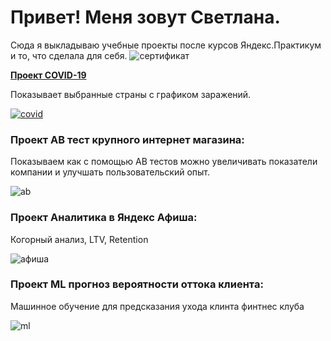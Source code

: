 # Привет! Меня зовут Светлана.

Сюда я выкладываю учебные проекты после курсов Яндекс.Практикум и то, что сделала для себя.
<img src="https://yadi.sk/i/Ih7bkiuVezj-Dw" alt="сертификат">


<b><p><a href="https://github.com/sw-shar/--py--/blob/main/COVID-19.ipynb">Проект COVID-19</a></p></b>
Показывает выбранные страны с графиком заражений.

<a href="https://github.com/sw-shar/--py--/blob/main/COVID-19.ipynb"><img src="https://cdn1.radikalno.ru/uploads/2020/10/7/cd962f27531941bc84bfb833f56d42b6-full.jpg" alt="covid"></a>

### Проект AB тест крупного интернет магазина:
Показываем как с помощью АВ тестов можно увеличивать показатели компании и улучшать пользовательский опыт.

<img src="https://cdn1.radikalno.ru/uploads/2020/10/7/3a988d6809748895da8c8ad6f51e8379-full.jpg" alt="ab">

### Проект Аналитика в Яндекс Афиша:
Когорный анализ, LTV, Retention

<img src="https://cdn1.radikalno.ru/uploads/2020/10/7/030ac32a2973eedfa3bb5b19aecec725-full.jpg" alt="афиша">

### Проект ML прогноз вероятности оттока клиента:
Машинное обучение для предсказания ухода клинта финтнес клуба

<img src="https://cdn1.radikalno.ru/uploads/2020/10/7/9f50eab2324996823238cf020c562e6f-full.jpg" alt="ml">
